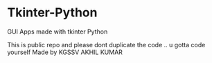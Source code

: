 # Tkinter-Python
GUI Apps made with tkinter Python

This is public repo and please dont duplicate the code ..  u gotta code yourself 
Made by KGSSV AKHIL KUMAR
